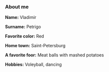 ### About me

**Name:** Vladimir

**Surname:** Petrigo

**Favorite color:** Red

**Home town:** Saint-Petersburg

**A favorite foor:** Meat balls with mashed potatoes

**Hobbies:** Voleyball, dancing
